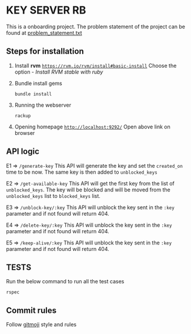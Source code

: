 # KEY SERVER RB

This is a onboarding project. The problem statement of the project can be found at [problem_statement.txt](https://github.com/tushar2289/key-server-rb/blob/master/problem_statement.txt)

## Steps for installation

1. Install **rvm**
   [`https://rvm.io/rvm/install#basic-install`](https://rvm.io/rvm/install#basic-install)
   Choose the option - _Install RVM stable with ruby_

2. Bundle install gems

   ```
   bundle install
   ```

3. Running the webserver

   ```
   rackup
   ```

4. Opening homepage
   [`http://localhost:9292/`](http://localhost:4567/)
   Open above link on browser

## API logic

E1 => `/generate-key`
This API will generate the key and set the `created_on` time to be now. The same key is then added to `unblocked_keys`

E2 => `/get-available-key`
This API will get the first key from the list of `unblocked_keys`. The key will be blocked and will be moved from the `unblocked_keys` list to `blocked_keys` list.

E3 => `/unblock-key/:key`
This API will unblock the key sent in the `:key` parameter and if not found will return 404.

E4 => `/delete-key/:key`
This API will unblock the key sent in the `:key` parameter and if not found will return 404.

E5 => `/keep-alive/:key`
This API will unblock the key sent in the `:key` parameter and if not found will return 404.

## TESTS

Run the below command to run all the test cases

```
rspec
```

## Commit rules

Follow [gitmoji](https://github.com/carloscuesta/gitmoji) style and rules
